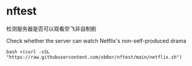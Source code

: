 # nftest

检测服务器是否可以观看奈飞非自制剧

Check whether the server can watch Netflix's non-self-produced drama

```
bash <(curl -sSL "https://raw.githubusercontent.com/xb0or/nftest/main/netflix.sh")
```
